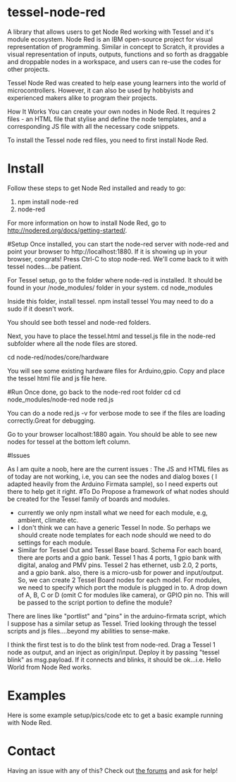 # tessel-node-red
A library that allows users to get Node Red working with Tessel and it's module ecosystem.
Node Red is an IBM open-source project for visual representation of programming. Similar in concept to Scratch, it provides a visual representation of inputs, outputs, functions and so forth as draggable and droppable nodes in a workspace, and users can re-use the codes for other projects.

Tessel Node Red was created to help ease young learners into the world of microcontrollers. However, it can also be used by hobbyists and experienced makers alike to program their projects.

How It Works
You can create your own nodes in Node Red. It requires 2 files - an HTML file that stylise and define the node templates, and a corresponding JS file with all the necessary code snippets. 

To install the Tessel node red files, you need to first install Node Red. 

# Install
Follow these steps to get Node Red installed and ready to go:
 
1.	npm install node-red
2.	node-red

For more information on how to install Node Red, go to http://nodered.org/docs/getting-started/.

#Setup
Once installed, you can start the node-red server with node-red and point your browser to http://localhost:1880.
If it is showing up in your browser, congrats! Press Ctrl-C to stop node-red. We'll come back to it with tessel nodes....be patient.

For Tessel setup, go to the folder where node-red is installed. It should be found in your /node_modules/ folder in your system.
cd node_modules

Inside this folder, install tessel.
npm install tessel
 You may need to do a sudo if it doesn't work.
 
You should see both tessel and node-red folders.

Next, you have to place the tessel.html and tessel.js file in the node-red subfolder where all the node files are stored.

cd node-red/nodes/core/hardware

You will see some existing hardware files for Arduino,gpio. Copy and place the tessel html file and js file here.

#Run
Once done, go back to the node-red root folder
cd
cd node_modules/node-red
node red.js

You can do a node red.js -v for verbose mode to see if the files are loading correctly.Great for debugging.

Go to your browser localhost:1880 again. You should be able to see new nodes for tessel at the bottom left column.

#Issues

As I am quite a noob, here are the current issues :
The JS and HTML files as of today are not working, i.e, you can see the nodes and dialog boxes ( I adapted heavily from the Arduino Firmata sample), so I need experts out there to help get it right.
#To Do
Propose a framework of what nodes should be created for the Tessel family of boards and modules.
- currently we only npm install what we need for each module, e.g, ambient, climate etc. 
- I don't think we can have a generic Tessel In node. So perhaps we should create node templates for each node should we need to do settings for each module.
- Similar for Tessel Out and Tessel Base board.
Schema 
For each board, there are ports and a gpio bank. Tessel 1 has 4 ports, 1 gpio bank with digital, analog and PMV pins. Tessel 2 has ethernet, usb 2.0, 2 ports, and a gpio bank. also, there is a micro-usb for power and input/output. So, we can create 2 Tessel Board nodes for each model.
For modules, we need to specify which port the module is plugged in to. A drop down of A, B, C or D (omit C for modules like camera), or GPIO pin no. This will be passed to the script portion to define the module?

There are lines like "portlist" and "pins" in the arduino-firmata script, which I suppose has a similar setup as Tessel. Tried looking through the tessel scripts and js files....beyond my abilities to sense-make.

I think the first test is to do the blink test from node-red. Drag a Tessel 1 node as output, and an inject as origin/input. Deploy it by passing "tessel blink" as msg.payload. If it connects and blinks, it should be ok...i.e. Hello World from Node Red works.

# Examples
Here is some example setup/pics/code etc to get a basic example running with Node Red.

# Contact
Having an issue with any of this? Check out [the forums](https://forums.tessel.io/) and ask for help!
